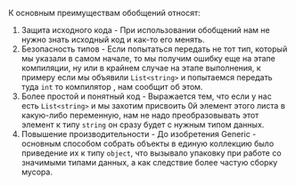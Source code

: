 К основным преимуществам обобщений относят:
1) Защита исходного кода - При использовании обобщений нам не нужно знать исходный код и как-то его менять.
2) Безопасность типов - Если попытаться передать не тот тип, который мы указали в самом начале, то мы получим ошибку еще на этапе компиляции, ну или в крайнем случае на этапе выполнения, к примеру если мы объявили `List<string>` и попытаемся передать туда `int` то компилятор , нам сообщит об этом.
3) Более простой и понятный код - Выражается тем, что если у нас есть `List<string>` и мы захотим присвоить 0й элемент этого листа в какую-либо переменную, нам не надо преобразовывать этот элемент к типу `string` он сразу будет с нужным типом данных.
4) Повышение производительности - До изобретения Generic - основным способом собрать объекты в единую коллекцию было приведение их к типу `object`, что вызывало упаковку при работе со значимыми типами данных, а как следствие более частую сборку мусора.